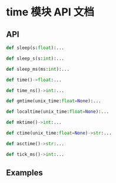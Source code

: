 # time 模块 API 文档

## API

``` python
def sleep(s:float):...
```

``` python
def sleep_s(s:int):...
```

``` python
def sleep_ms(ms:int):...
```

``` python
def time()->float:...
```

``` python
def time_ns()->int:...
```

``` python
def gmtime(unix_time:float=None):...
```

``` python
def localtime(unix_time:float=None):...
```

``` python
def mktime()->int:...
```

``` python
def ctime(unix_time:float=None)->str:...
```

``` python
def asctime()->str:...
```

``` python
def tick_ms()->int:...
```



## Examples

